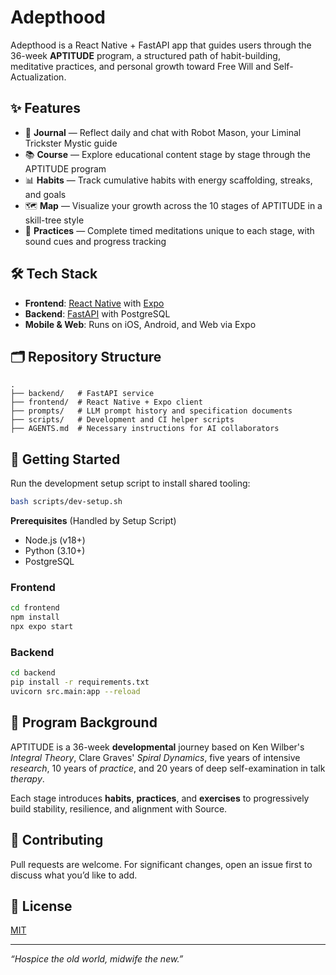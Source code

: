 # Adepthood

Adepthood is a React Native + FastAPI app that guides users through the 36-week **APTITUDE** program, a structured path of habit-building, meditative practices, and personal growth toward Free Will and Self-Actualization.

## ✨ Features

- 📓 **Journal** — Reflect daily and chat with Robot Mason, your Liminal Trickster Mystic guide
- 📚 **Course** — Explore educational content stage by stage through the APTITUDE program
- 📊 **Habits** — Track cumulative habits with energy scaffolding, streaks, and goals
- 🗺️ **Map** — Visualize your growth across the 10 stages of APTITUDE in a skill-tree style
- 🧘 **Practices** — Complete timed meditations unique to each stage, with sound cues and progress tracking

## 🛠️ Tech Stack

- **Frontend**: [React Native](https://reactnative.dev/) with [Expo](https://expo.dev/)
- **Backend**: [FastAPI](https://fastapi.tiangolo.com/) with PostgreSQL
- **Mobile & Web**: Runs on iOS, Android, and Web via Expo

## 🗂️ Repository Structure

```
.
├── backend/   # FastAPI service
├── frontend/  # React Native + Expo client
├── prompts/   # LLM prompt history and specification documents
├── scripts/   # Development and CI helper scripts
├── AGENTS.md  # Necessary instructions for AI collaborators
```

## 🚀 Getting Started

Run the development setup script to install shared tooling:

```bash
bash scripts/dev-setup.sh
```
 **Prerequisites** (Handled by Setup Script)
- Node.js (v18+)
- Python (3.10+)
- PostgreSQL

### Frontend
```bash
cd frontend
npm install
npx expo start
```

### Backend
```bash
cd backend
pip install -r requirements.txt
uvicorn src.main:app --reload
```

## 📖 Program Background

APTITUDE is a 36-week **developmental** journey based on Ken Wilber's _Integral Theory_,
Clare Graves' _Spiral Dynamics_, five years of intensive _research_, 10 years of _practice_,
and 20 years of deep self-examination in talk _therapy_.

Each stage introduces **habits**, **practices**, and **exercises** to progressively build stability, resilience, and alignment with Source.

## 🤝 Contributing

Pull requests are welcome. For significant changes, open an issue first to discuss what you’d like to add.

## 📜 License

[MIT](LICENSE)

---
*“Hospice the old world, midwife the new.”*
